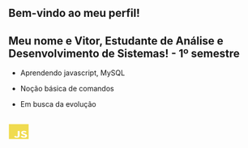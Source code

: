 ## Bem-vindo ao meu perfil!

## Meu nome e Vitor, Estudante de Análise e Desenvolvimento de Sistemas! - 1º semestre

- Aprendendo javascript, MySQL

- Noção básica de comandos

- Em busca da evolução

<div style="display: inline_block"><br>
  <img align="center" alt="Thiago-Js" height="30" width="40" src="https://raw.githubusercontent.com/devicons/devicon/master/icons/javascript/javascript-plain.svg">
